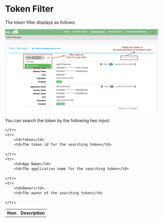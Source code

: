 # Token Filter

The token filter displays as follows:

![Token Filter](../images/TokenFilter.png)

You can search the token by the following two input:

<table>
    <tr>
        <th>Item</th>
        <th>Description</th>

    </tr>
    <tr>
        <td>Token</td>
        <td>The token id for the searching token</td>

    </tr>
    <tr>
        <td>App Name</td>
        <td>The application name for the searching token</td>

    </tr>
    <tr>
        <td>Owner</td>
        <td>The owner of the searching token</td>

    </tr>

</table>
